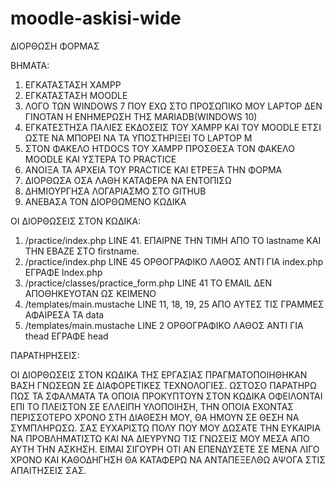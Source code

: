# moodle-askisi-wide
ΔΙΟΡΘΩΣΗ ΦΟΡΜΑΣ

BHMATA:

1. ΕΓΚΑΤΑΣΤΑΣΗ XAMPP
2. ΕΓΚΑΤΑΣΤΑΣΗ MOODLE
3. ΛΟΓΟ ΤΩΝ WINDOWS 7 ΠΟΥ ΕΧΩ ΣΤΟ ΠΡΟΣΩΠΙΚΟ ΜΟΥ LAPTOP ΔΕΝ ΓΙΝΟΤΑΝ Η ΕΝΗΜΕΡΩΣΗ ΤΗΣ MARIADB(WINDOWS 10)
4. ΕΓΚΑΤEΣΤΗΣΑ ΠΑΛΙΕΣ ΕΚΔΟΣΕΙΣ ΤΟΥ XAMPP ΚΑΙ ΤΟΥ MOODLE ΕΤΣΙ ΩΣΤΕ ΝΑ ΜΠΟΡΕΙ ΝΑ ΤΑ ΥΠΟΣΤΗΡΙΞΕΙ ΤΟ LAPTOP Μ
5. ΣΤΟΝ ΦΑΚΕΛΟ HTDOCS ΤΟΥ XAMPP ΠΡΟΣΘΕΣΑ ΤΟN ΦΑΚΕΛΟ ΜΟΟDLE ΚΑΙ ΥΣΤΕΡΑ ΤΟ PRACTICE
6. ANOIΞΑ ΤΑ ΑΡΧΕΙΑ ΤΟΥ PRACTICE ΚΑΙ ΕΤΡΕΞΑ ΤΗΝ ΦΟΡΜΑ
7. ΔΙΟΡΘΩΣΑ ΟΣΑ ΛΑΘΗ ΚΑΤΑΦΕΡΑ ΝΑ ΕΝΤΟΠΙΣΩ 
8. ΔΗΜΙΟΥΡΓΗΣΑ ΛΟΓΑΡΙΑΣΜΟ ΣΤΟ GITHUB
9. ANEΒΑΣΑ ΤΟΝ ΔΙΟΡΘΩΜΕΝΟ ΚΩΔΙΚΑ


ΟΙ ΔΙΟΡΘΩΣΕΙΣ ΣΤΟΝ ΚΩΔΙΚΑ:

1. /practice/index.php LINE 41. 
    ΕΠΑΙΡΝΕ ΤΗΝ ΤΙΜΗ ΑΠΟ ΤΟ lastname ΚΑΙ ΤΗΝ ΕΒΑΖΕ ΣΤO firstname.   
2. /practice/index.php LINE 45
    ΟΡΘΟΓΡΑΦΙΚΟ ΛΑΘΟΣ ΑΝΤΙ ΓΙΑ index.php EΓΡΑΦΕ lndex.php 
3. /practice/classes/practice_form.php LINE 41 
    ΤΟ EMAIL ΔΕΝ ΑΠΟΘΗΚΕΥΟΤΑΝ ΩΣ ΚΕΙΜΕΝΟ 
4. /templates/main.mustache LINE 11, 18, 19, 25
    AΠΟ ΑΥΤΕΣ ΤΙΣ ΓΡΑΜΜΕΣ ΑΦΑΙΡΕΣΑ ΤΑ data 
5. /templates/main.mustache LINE 2 
    OΡΘΟΓΡΑΦΙΚΟ ΛΑΘΟΣ ΑΝΤΙ ΓΙΑ thead EΓΡΑΦΕ head 


ΠΑΡΑΤΗΡΗΣΕΙΣ: 

ΟΙ ΔΙΟΡΘΩΣΕΙΣ ΣΤΟΝ ΚΩΔΙΚΑ ΤΗΣ ΕΡΓΑΣΙΑΣ ΠΡΑΓΜΑΤΟΠΟΙΗΘΗΚΑΝ ΒΑΣΗ ΓΝΩΣΕΩΝ ΣΕ ΔΙΑΦΟΡΕΤΙΚΕΣ ΤΕΧΝΟΛΟΓΙΕΣ. ΩΣΤΟΣΟ ΠΑΡΑΤΗΡΩ ΠΩΣ ΤΑ ΣΦΑΛΜΑΤΑ ΤΑ ΟΠΟΙΑ ΠΡΟΚΥΠΤΟΥΝ ΣΤΟΝ ΚΩΔΙΚΑ ΟΦΕΙΛΟΝΤΑΙ ΕΠΙ ΤΟ ΠΛΕΙΣΤΟΝ ΣΕ ΕΛΛΕΙΠΗ ΥΛΟΠΟΙΗΣΗ, ΤΗΝ ΟΠΟΙΑ ΕΧΟΝΤΑΣ ΠΕΡΙΣΣΟΤΕΡΟ ΧΡΟΝΟ ΣΤΗ ΔΙΑΘΕΣΗ ΜΟΥ, ΘΑ ΗΜΟΥΝ ΣΕ ΘΕΣΗ ΝΑ ΣΥΜΠΛΗΡΩΣΩ. 
ΣΑΣ ΕΥΧΑΡΙΣΤΩ ΠΟΛΥ ΠΟΥ ΜΟΥ ΔΩΣΑΤΕ ΤΗΝ ΕΥΚΑΙΡΙΑ ΝΑ ΠΡΟΒΛΗΜΑΤΙΣΤΩ ΚΑΙ ΝΑ ΔΙΕΥΡΥΝΩ ΤΙΣ ΓΝΩΣΕΙΣ ΜΟΥ ΜΕΣΑ ΑΠΟ ΑΥΤΗ ΤΗΝ ΑΣΚΗΣΗ. ΕΙΜΑΙ ΣΙΓΟΥΡΗ ΟΤΙ ΑΝ ΕΠΕΝΔΥΣΕΤΕ ΣΕ ΜΕΝΑ ΛΙΓΟ ΧΡΟΝΟ ΚΑΙ ΚΑΘΟΔΗΓΗΣΗ ΘΑ ΚΑΤΑΦΕΡΩ ΝΑ ΑΝΤΑΠΕΞΕΛΘΩ ΑΨΟΓΑ ΣΤΙΣ ΑΠΑΙΤΗΣΕΙΣ ΣΑΣ. 

